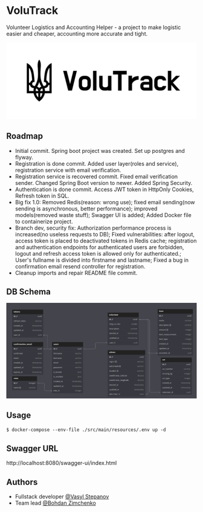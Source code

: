# VoluTrack

Volunteer Logistics and Accounting Helper - a project to make logistic easier and cheaper, accounting more accurate and tight.

![Logo](src/main/resources/img/biglogo.jpg)

## Roadmap

- Initial commit. Spring boot project was created. Set up postgres and flyway.
- Registration is done commit. Added user layer(roles and service), registration service with email verification.
- Registration service is recovered commit. Fixed email verification sender. Changed Spring Boot version to newer.  Added Spring Security.
- Authentication is done commit. Access JWT token in HttpOnly Cookies, Refresh token in SQL.
- Big fix 1.0: Removed Redis(reason: wrong use); fixed email sending(now sending is asynchronous, better performance); improved models(removed waste stuff); Swagger UI is added; Added Docker file to containerize project.
- Branch dev, security fix: Authorization performance process is increased(no useless requests to DB); Fixed vulnerabilities: after logout, access token is placed to deactivated tokens in Redis cache; registration and authentication endpoints for authenticated users are forbidden, logout and refresh access token is allowed only for authenticated.; User's fullname is divided into firstname and lastname; Fixed a bug in confirmation email resend controller for registration.
- Cleanup imports and repair README file commit.

## DB Schema

![Logo](src/main/resources/img/diagram.png)

## Usage

```shell
$ docker-compose --env-file ./src/main/resources/.env up -d
```

## Swagger URL

http://localhost:8080/swagger-ui/index.html

## Authors

- Fullstack developer [@Vasyl Stepanov](https://www.github.com/VasylStepanov)
- Team lead [@Bohdan Zimchenko](https://github.com/zimaaletto)

